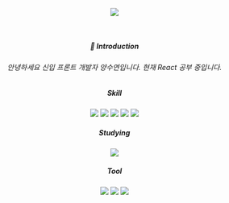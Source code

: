 <p align="center">
  <img src="https://capsule-render.vercel.app/api?type=waving&color=auto&height=300&section=header&text=Suyeon%20Yang&fontSize=70" />
</p>

</br>

<div align="center">

  
##### 👋 Introduction
###### 안녕하세요 신입 프론트 개발자 양수연입니다. 현재 React 공부 중입니다. 



##### Skill
<img src="https://img.shields.io/badge/JavaScript-F7DF1E?style=flat&logo=React&logoColor=white"> <img src="https://img.shields.io/badge/HTML5-E34F26?style=flat&logo=React&logoColor=white"> <img src="https://img.shields.io/badge/CSS3-1572B6?style=flat&logo=React&logoColor=white">
<img src="https://img.shields.io/badge/MySQL-4479A1?style=flat&logo=React&logoColor=white"> <img src="https://img.shields.io/badge/C++-00599C?style=flat&logo=React&logoColor=white">



##### Studying
<img src="https://img.shields.io/badge/React-61DAFB?style=flat&logo=React&logoColor=white">


                                                                                          
##### Tool
<img src="https://img.shields.io/badge/VisualStudioCode-007ACC?style=flat&logo=React&logoColor=white"> <img src="https://img.shields.io/badge/VisualStudio-5C2D91?style=flat&logo=React&logoColor=white"> <img src="https://img.shields.io/badge/Git-F05032?style=flat&logo=React&logoColor=white">

</div>

<!--
**suyeony/suyeony** is a ✨ _special_ ✨ repository because its `README.md` (this file) appears on your GitHub profile.

Here are some ideas to get you started:

- 🔭 I’m currently working on ...
- 🌱 I’m currently learning ...
- 👯 I’m looking to collaborate on ...
- 🤔 I’m looking for help with ...
- 💬 Ask me about ...
- 📫 How to reach me: ...
- 😄 Pronouns: ...
- ⚡ Fun fact: ...
-->
